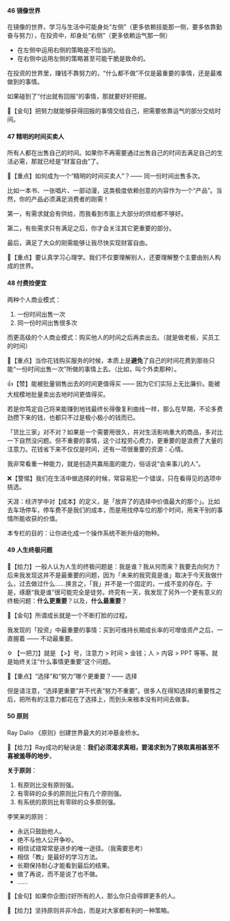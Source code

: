 #### 46 镜像世界

在镜像的世界，学习与生活中可能身处“左侧”（更多依赖技能那一侧，要多依靠勤奋与努力），在投资中，却身处“右侧”（更多依赖运气那一侧）

- 在左侧中运用右侧的策略是不恰当的。
- 在右侧中运用左侧的策略甚至可能干脆是致命的。



在投资的世界里，赚钱不靠努力的，“什么都不做”不仅是最重要的事情，还是最难做到的事情。

如果碰到了“付出就有回报”的事情，那就要好好把握。



 💖【金句】把努力就能够获得回报的事情交给自己，把需要依靠运气的部分交给时间。



#### 47 精明的时间买卖人

所有人都在出售自己的时间。如果你不再需要通过出售自己的时间去满足自己的生活必需，那就已经是“财富自由”了。

🙏【重点】如何成为一个“精明的时间买卖人”？—— 同一份时间出售多次。

比如一本书、一张唱片、一部动漫，这类极度依赖创意的内容作为一个“产品”。当然，你的产品必须满足消费者的刚需！



第一，有需求就会有供给，而我看到市面上大部分的供给都不够好。

第二，有些需求只有满足之后，你才会关注其它更重要的部分。

最后，满足了大众的刚需能够让我尽快实现财富自由。



🙏【重点】要认真学习心理学。我们不仅要理解别人，还要理解整个主要由别人构成的世界。



#### 48 付费捡便宜

两种个人商业模式：

1. 一份时间出售一次
2. 同一份时间出售很多次

而更高级的个人商业模式：购买他人的时间之后再卖出去。（就是做老板，买员工的时间）



🙏【重点】当你花钱购买服务的时候，本质上是**避免**了自己的时间花费到那些只能“一份时间出售一次”所做的事情上去。（比如，叫个外卖那种）。

👍【赞】能被批量销售出去的时间更值得买 —— 因为它们实际上无比廉价。能被大规模地批量卖出去地时间更值得买。

若是你笃定自己将来能赚到地钱最终长得像复利曲线一样，那么在早期，不论多费劲攒下来的钱，也都只不过是极小极小的钱而已。



「货比三家」对不对？如果是一个需要用很久，并对生活影响重大的商品，多对比一下自然没问题。但不重要的事情，这个过程劳心费力，更重要的是浪费了大量的注意力。花钱省下来不仅仅是时间，还有一项很重要的资源：心情。



我非常看重一种能力，就是创造共赢局面的能力，俗话说“会来事儿的人”。

❌【警惕】我们在生活中做选择的时候，常容易犯一个错误，只在看得见的选项中挑选。

天涯：经济学中对【成本】的定义，是「放弃了的选择中价值最大的那个」。比如去车场停车，停车费不是我们的成本，而是用找停车位的那个时间，用来干别的事情所能收获的价值。



本专栏的目的：让你进化成一个操作系统不断升级的物种。

#### 49 人生终极问题

 💪【给力】一般人认为人生的终极问题是：我是谁？我从何而来？我要去向何方？后来我发现这并不是最重要的问题，因为「未来的我究竟是谁」取决于今天我做什么，过去做过什么……换言之，「我」并不是一个固定的，一成不变的存在。于是，琢磨“我是谁”很可能完全是徒劳。终究有一天，我发现了另外一个更有意义的终极问题：**什么更重要**？以及，**什么最重要**？

 💖【金句】所谓成长就是一个不断打脸的过程。

我发现的「投资」中最重要的事情：买到可维持长期成长率的可增值资产之后，一直握着 —— 不动最重要。

 ✡ 【一把刀】就是 【>】号，注意力 > 时间 > 金钱；人 > 内容 > PPT 等等。就是始终关注“什么事情更重要”这个问题。



🙏【重点】“选择”和“努力”哪个更重要？—— 选择

但是请注意，“选择更重要”并不代表“努力不重要”。很多人在得知选择的重要性之后，把所有的注意力都花在了选择上，而到头来根本没有时间去做事。

#### 50 原则

Ray Dalio 《原则》创建世界最大的对冲基金桥水。

 💪【给力】Ray成功的秘诀是：**我们必须渴求真相，要渴求到为了换取真相甚至不喜被羞辱的地步**。



**关于原则**：

1. 有原则比没有原则强。
2. 有零碎的众多的原则比只有几个原则强。
3. 有系统的原则比有零碎的众多原则强。



李笑来的原则：

- 永远只鼓励他人。
- 绝不与他人公开争吵。
- 相信试错常常是进步的唯一途径。（我需要思考）
- 相信「教」是最好的学习方法。
- 长期保持耐心才能看到最后的结果。
- 做了再说，而不是说了也不做。
- ……



 💖【金句】如果你企图讨好所有的人，那么你只会得罪更多的人。

 💪【给力】坚持原则并非冷血，而是对大家都有利的一种策略。